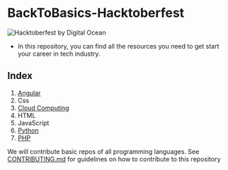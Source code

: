 # BackToBasics-Hacktoberfest
![Hacktoberfest by Digital Ocean](/assets/hackfest2020.png "Hacktoberfest")
 - In this repository, you can find all the resources you need to get start your career in tech industry. 

## Index
 1. [Angular](https://github.com/thedevankit/angular) 
 2. Css
 3. [Cloud Computing](/cloud-computing/google-cloud/cloud-run-website)
 4. HTML
 5. JavaScript
 6. [Python](/Python-basics-in-10-programs)
 7. [PHP](/PHP/)
 
We will contribute basic repos of all programming languages. See [CONTRIBUTING.md](https://github.com/mahawiki/BackToBasics-Hacktoberfest/blob/main/CONTRIBUTING.md) for guidelines on how to contribute to this repository
